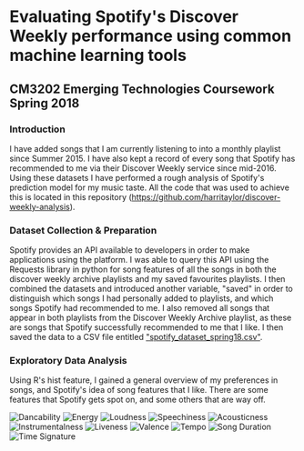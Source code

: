 # Evaluating Spotify's Discover Weekly performance using common machine learning tools
## CM3202 Emerging Technologies Coursework Spring 2018

### Introduction
I have added songs that I am currently listening to into a monthly playlist since Summer 2015. I have also kept a record of every song that Spotify has recommended to me via their Discover Weekly service since mid-2016. Using these datasets I have performed a rough analysis of Spotify's prediction model for my music taste. All the code that was used to achieve this is located in this repository (https://github.com/harritaylor/discover-weekly-analysis).

### Dataset Collection & Preparation
Spotify provides an API available to developers in order to make applications using the platform. I was able to query this API using the Requests library in python for song features of all the songs in both the discover weekly archive playlists and my saved favourites playlists. I then combined the datasets and introduced another variable, "saved" in order to distinguish which songs I had personally added to playlists, and which songs Spotify had recommended to me. I also removed all songs that appear in both playlists from the Discover Weekly Archive playlist, as these are songs that Spotify successfully recommended to me that I like. I then saved the data to a CSV file entitled ["spotify\_dataset\_spring18.csv"](https://github.com/harritaylor/discover-weekly-analysis/blob/master/Spotify_dataset_spring18.csv).

### Exploratory Data Analysis
Using R's hist feature, I gained a general overview of my preferences in songs, and Spotify's idea of song features that I like. There are some features that Spotify gets spot on, and some others that are way off.

![Dancability](https://raw.githubusercontent.com/harritaylor/discover-weekly-analysis/master/report/graphs/1_dancability.png "Dancability Measure")
![Energy](https://raw.githubusercontent.com/harritaylor/discover-weekly-analysis/master/report/graphs/2_energy.png "Energy Measure")
![Loudness](https://raw.githubusercontent.com/harritaylor/discover-weekly-analysis/master/report/graphs/3_loudness.png "Loudness Measure")
![Speechiness](https://raw.githubusercontent.com/harritaylor/discover-weekly-analysis/master/report/graphs/4_speechiness.png "Speechiness Measure")
![Acousticness](https://raw.githubusercontent.com/harritaylor/discover-weekly-analysis/master/report/graphs/5_acousticness.png "Acousticness Measure")
![Instrumentalness](https://raw.githubusercontent.com/harritaylor/discover-weekly-analysis/master/report/graphs/6_instrumentalness.png "Instrumentalness Measure")
![Liveness](https://raw.githubusercontent.com/harritaylor/discover-weekly-analysis/master/report/graphs/7_liveness.png "Liveness Measure")
![Valence](https://raw.githubusercontent.com/harritaylor/discover-weekly-analysis/master/report/graphs/8_valence.png "Valence Measure")
![Tempo](https://raw.githubusercontent.com/harritaylor/discover-weekly-analysis/master/report/graphs/9_tempo.png "Tempo")
![Song Duration](https://raw.githubusercontent.com/harritaylor/discover-weekly-analysis/master/report/graphs/10_song_dur.png "Song Duration")
![Time Signature](https://raw.githubusercontent.com/harritaylor/discover-weekly-analysis/master/report/graphs/11_time_sig.png "Time Signature")


